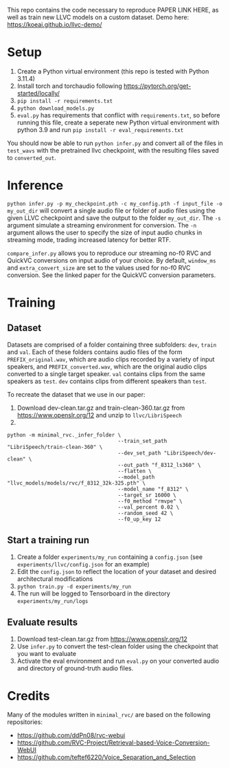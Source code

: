 This repo contains the code necessary to reproduce PAPER LINK HERE, as well as train new LLVC models on a custom dataset. Demo here: https://koeai.github.io/llvc-demo/

# Setup
1. Create a Python virtual environment (this repo is tested with Python 3.11.4)
2. Install torch and torchaudio following https://pytorch.org/get-started/locally/ 
3. `pip install -r requirements.txt`
4. `python download_models.py`
5. `eval.py` has requirements that conflict with `requirements.txt`, so before running this file, create a seperate new Python virtual environment with python 3.9 and run `pip install -r eval_requirements.txt`

You should now be able to run `python infer.py` and convert all of the files in `test_wavs` with the pretrained llvc checkpoint, with the resulting files saved to `converted_out`.

# Inference
`python infer.py -p my_checkpoint.pth -c my_config.pth -f input_file -o my_out_dir` will convert a single audio file or folder of audio files using the given LLVC checkpoint and save the output to the folder `my_out_dir`. The `-s` argument simulate a streaming environment for conversion. The `-n` argument allows the user to specify the size of input audio chunks in streaming mode, trading increased latency for better RTF.

`compare_infer.py` allows you to reproduce our streaming no-f0 RVC and QuickVC conversions on input audio of your choice. By default, `window_ms` and `extra_convert_size` are set to the values used for no-f0 RVC conversion. See the linked paper for the QuickVC conversion parameters.

# Training
## Dataset
Datasets are comprised of a folder containing three subfolders: `dev`, `train` and `val`. Each of these folders contains audio files of the form `PREFIX_original.wav`, which are audio clips recorded by a variety of input speakers, and `PREFIX_converted.wav`, which are the original audio clips converted to a single target speaker. `val` contains clips from the same speakers as `test`. `dev` contains clips from different speakers than `test`. 

To recreate the dataset that we use in our paper:
1. Download dev-clean.tar.gz and train-clean-360.tar.gz from https://www.openslr.org/12 and unzip to `llvc/LibriSpeech`
2. 
```
python -m minimal_rvc._infer_folder \
                                    --train_set_path "LibriSpeech/train-clean-360" \
                                    --dev_set_path "LibriSpeech/dev-clean" \
                                    --out_path "f_8312_ls360" \
                                    --flatten \
                                    --model_path "llvc_models/models/rvc/f_8312_32k-325.pth" \
                                    --model_name "f_8312" \
                                    --target_sr 16000 \
                                    --f0_method "rmvpe" \
                                    --val_percent 0.02 \
                                    --random_seed 42 \
                                    --f0_up_key 12
```

## Start a training run
1. Create a folder `experiments/my_run` containing a `config.json` (see `experiments/llvc/config.json` for an example)
2. Edit the `config.json` to reflect the location of your dataset and desired architectural modifications
3. `python train.py -d experiments/my_run`
4. The run will be logged to Tensorboard in the directory `experiments/my_run/logs`

## Evaluate results
1. Download test-clean.tar.gz from https://www.openslr.org/12
2. Use `infer.py` to convert the test-clean folder using the checkpoint that you want to evaluate
3. Activate the eval environment and run `eval.py` on your converted audio and directory of ground-truth audio files.

# Credits
Many of the modules written in `minimal_rvc/` are based on the following repositories:
- https://github.com/ddPn08/rvc-webui
- https://github.com/RVC-Project/Retrieval-based-Voice-Conversion-WebUI
- https://github.com/teftef6220/Voice_Separation_and_Selection
